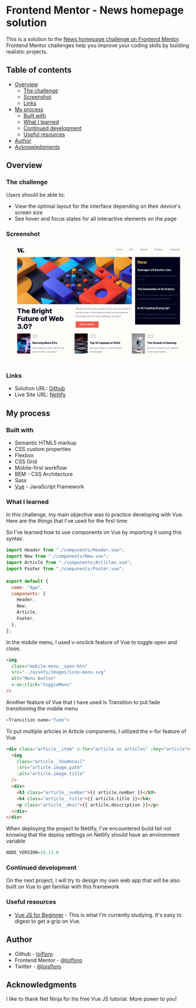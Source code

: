 # Frontend Mentor - News homepage solution

This is a solution to the [News homepage challenge on Frontend Mentor](https://www.frontendmentor.io/challenges/news-homepage-H6SWTa1MFl). Frontend Mentor challenges help you improve your coding skills by building realistic projects.

## Table of contents

- [Overview](#overview)
  - [The challenge](#the-challenge)
  - [Screenshot](#screenshot)
  - [Links](#links)
- [My process](#my-process)
  - [Built with](#built-with)
  - [What I learned](#what-i-learned)
  - [Continued development](#continued-development)
  - [Useful resources](#useful-resources)
- [Author](#author)
- [Acknowledgments](#acknowledgments)

## Overview

### The challenge

Users should be able to:

- View the optimal layout for the interface depending on their device's screen size
- See hover and focus states for all interactive elements on the page

### Screenshot

![](./screenshot.png)

### Links

- Solution URL: [Github](https://github.com/loifloro/news-homepage)
- Live Site URL: [Netlify](https://news-homepage-vue.netlify.app/)

## My process

### Built with

- Semantic HTML5 markup
- CSS custom properties
- Flexbox
- CSS Grid
- Mobile-first workflow
- BEM - CSS Architecture
- Sass
- [Vue](https://vuejs.org) - JavaScript Framework

### What I learned

In this challenge, my main objective was to practice developing with Vue. Here are the things that I've used for the first time:

So I've learned how to use components on Vue by importing it using this syntax.

```js
import Header from "./components/Header.vue";
import New from "./components/New.vue";
import Article from "./components/Articles.vue";
import Footer from "./components/Footer.vue";

export default {
  name: "App",
  components: {
    Header,
    New,
    Article,
    Footer,
  },
};
```

In the mobile menu, I used v-onclick feature of Vue to toggle open and close.

```html
<img
  class="mobile-menu__open-btn"
  src="../assets/images/icon-menu.svg"
  alt="Menu Button"
  v-on:click="toggleMenu"
/>
```

Another feature of Vue that I have used is Transition to put fade transitioning the mobile menu

```js
<Transition name="fade">
```

To put multiple articles in Article components, I utilized the v-for feature of Vue

```html
<div class="article__item" v-for="article in articles" :key="article">
  <img
    class="article__thumbnail"
    :src="article.image.path"
    :alt="article.image.title"
  />
  <div>
    <h3 class="article__number">{{ article.number }}</h3>
    <h4 class="article__title">{{ article.title }}</h4>
    <p class="article__desc">{{ article.description }}</p>
  </div>
</div>
```

When deploying the project to Netlify, I've encountered build fail not knowing that the deploy settings on Netlify should have an environment variable

```js
NODE_VERSION=18.13.0
```

### Continued development

On the next project, I will try to design my own web app that will be also built on Vue to get familiar with this framework

### Useful resources

- [Vue JS for Beginner](https://www.youtube.com/playlist?list=PL4cUxeGkcC9hYYGbV60Vq3IXYNfDk8At1) - This is what I'm currently studying. It's easy to digest to get a grip on Vue.

## Author

- Github - [loifloro](https://github.com/loifloro/)
- Frontend Mentor - [@loifloro](https://www.frontendmentor.io/profile/loifloro)
- Twitter - [@loisfloro](https://www.twitter.com/loisfloro)

## Acknowledgments

I like to thank Net Ninja for his free Vue JS tutorial. More power to you!
